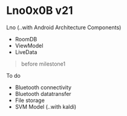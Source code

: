 # Lno0x0B v21
Lno (..with Android Architecture Components) 

+ RoomDB
+ ViewModel
+ LiveData

> before milestone1

To do

+ Bluetooth connectivity
+ Bluetooth datatransfer
+ File storage
+ SVM Model (..with kaldi)
